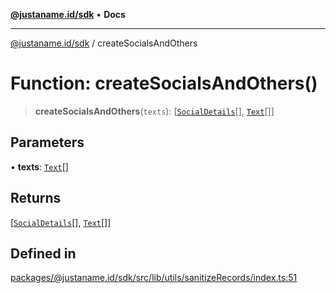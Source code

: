 [**@justaname.id/sdk**](../README.md) • **Docs**

***

[@justaname.id/sdk](../globals.md) / createSocialsAndOthers

# Function: createSocialsAndOthers()

> **createSocialsAndOthers**(`texts`): [[`SocialDetails`](../type-aliases/SocialDetails.md)[], [`Text`](../interfaces/Text.md)[]]

## Parameters

• **texts**: [`Text`](../interfaces/Text.md)[]

## Returns

[[`SocialDetails`](../type-aliases/SocialDetails.md)[], [`Text`](../interfaces/Text.md)[]]

## Defined in

[packages/@justaname.id/sdk/src/lib/utils/sanitizeRecords/index.ts:51](https://github.com/JustaName-id/JustaName-sdk/blob/dc845c10af242e3ca87d95ef392516ac0bfa8b95/packages/@justaname.id/sdk/src/lib/utils/sanitizeRecords/index.ts#L51)
